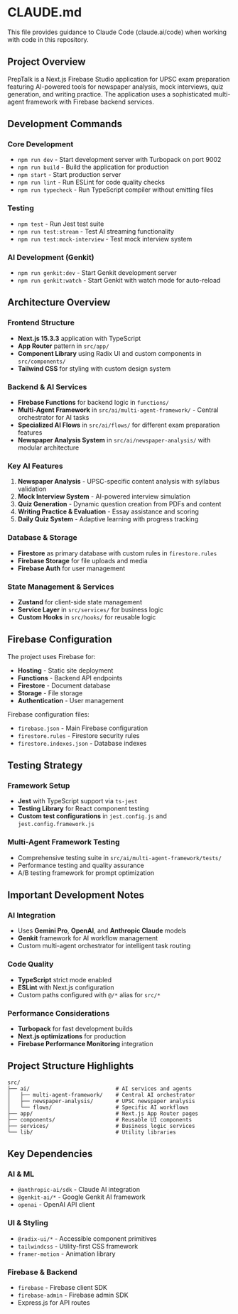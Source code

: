 # CLAUDE.md

This file provides guidance to Claude Code (claude.ai/code) when working with code in this repository.

## Project Overview

PrepTalk is a Next.js Firebase Studio application for UPSC exam preparation featuring AI-powered tools for newspaper analysis, mock interviews, quiz generation, and writing practice. The application uses a sophisticated multi-agent framework with Firebase backend services.

## Development Commands

### Core Development
- `npm run dev` - Start development server with Turbopack on port 9002
- `npm run build` - Build the application for production
- `npm start` - Start production server
- `npm run lint` - Run ESLint for code quality checks
- `npm run typecheck` - Run TypeScript compiler without emitting files

### Testing
- `npm test` - Run Jest test suite
- `npm run test:stream` - Test AI streaming functionality
- `npm run test:mock-interview` - Test mock interview system

### AI Development (Genkit)
- `npm run genkit:dev` - Start Genkit development server
- `npm run genkit:watch` - Start Genkit with watch mode for auto-reload

## Architecture Overview

### Frontend Structure
- **Next.js 15.3.3** application with TypeScript
- **App Router** pattern in `src/app/`
- **Component Library** using Radix UI and custom components in `src/components/`
- **Tailwind CSS** for styling with custom design system

### Backend & AI Services
- **Firebase Functions** for backend logic in `functions/`
- **Multi-Agent Framework** in `src/ai/multi-agent-framework/` - Central orchestrator for AI tasks
- **Specialized AI Flows** in `src/ai/flows/` for different exam preparation features
- **Newspaper Analysis System** in `src/ai/newspaper-analysis/` with modular architecture

### Key AI Features
1. **Newspaper Analysis** - UPSC-specific content analysis with syllabus validation
2. **Mock Interview System** - AI-powered interview simulation
3. **Quiz Generation** - Dynamic question creation from PDFs and content
4. **Writing Practice & Evaluation** - Essay assistance and scoring
5. **Daily Quiz System** - Adaptive learning with progress tracking

### Database & Storage
- **Firestore** as primary database with custom rules in `firestore.rules`
- **Firebase Storage** for file uploads and media
- **Firebase Auth** for user management

### State Management & Services
- **Zustand** for client-side state management
- **Service Layer** in `src/services/` for business logic
- **Custom Hooks** in `src/hooks/` for reusable logic

## Firebase Configuration

The project uses Firebase for:
- **Hosting** - Static site deployment
- **Functions** - Backend API endpoints
- **Firestore** - Document database
- **Storage** - File storage
- **Authentication** - User management

Firebase configuration files:
- `firebase.json` - Main Firebase configuration
- `firestore.rules` - Firestore security rules
- `firestore.indexes.json` - Database indexes

## Testing Strategy

### Framework Setup
- **Jest** with TypeScript support via `ts-jest`
- **Testing Library** for React component testing
- **Custom test configurations** in `jest.config.js` and `jest.config.framework.js`

### Multi-Agent Framework Testing
- Comprehensive testing suite in `src/ai/multi-agent-framework/tests/`
- Performance testing and quality assurance
- A/B testing framework for prompt optimization

## Important Development Notes

### AI Integration
- Uses **Gemini Pro**, **OpenAI**, and **Anthropic Claude** models
- **Genkit** framework for AI workflow management
- Custom multi-agent orchestrator for intelligent task routing

### Code Quality
- **TypeScript** strict mode enabled
- **ESLint** with Next.js configuration
- Custom paths configured with `@/*` alias for `src/*`

### Performance Considerations
- **Turbopack** for fast development builds
- **Next.js optimizations** for production
- **Firebase Performance Monitoring** integration

## Project Structure Highlights

```
src/
├── ai/                           # AI services and agents
│   ├── multi-agent-framework/    # Central AI orchestrator
│   ├── newspaper-analysis/       # UPSC newspaper analysis
│   └── flows/                    # Specific AI workflows
├── app/                          # Next.js App Router pages
├── components/                   # Reusable UI components
├── services/                     # Business logic services
└── lib/                          # Utility libraries
```

## Key Dependencies

### AI & ML
- `@anthropic-ai/sdk` - Claude AI integration
- `@genkit-ai/*` - Google Genkit AI framework
- `openai` - OpenAI API client

### UI & Styling
- `@radix-ui/*` - Accessible component primitives
- `tailwindcss` - Utility-first CSS framework
- `framer-motion` - Animation library

### Firebase & Backend
- `firebase` - Firebase client SDK
- `firebase-admin` - Firebase admin SDK
- Express.js for API routes